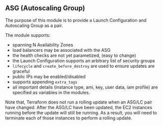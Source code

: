 ## ASG (Autoscaling Group)

The purpose of this module is to provide a Launch Configuration and Autoscaling
Group as a pair.

The module supports:

* spanning N Availability Zones
* load balancers may be associated with the ASG
* the health checks are not yet parametized, (easy to change)
* the Launch Configuration supports an arbitrary list of security groups
* `lifecycle` and `create_before_destroy` are used to ensure updates are graceful
* public IPs may be enabled/disabled
* supports appending `extra_tags`
* all important details (instance type, ami, key, user data, iam profile) are
  specified as variables in the modules.

Note that, Terraform does not run a rolling update when an ASG/LC pair have
changed. After the ASG/LC have been updated, the EC2 instances running before
the update will still be running. As a result, you will need to terminate each
of those instances to perform a rolling update.

